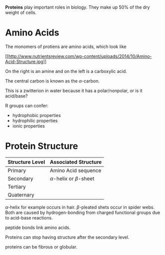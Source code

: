 **Proteins** play important roles in biology. They make up 50% of the dry weight of cells.

# Amino Acids

The monomers of protiens are amino acids, which look like 

[[http://www.nutrientsreview.com/wp-content/uploads/2014/10/Amino-Acid-Structure.jpg]]

On the right is an amine and on the left is a carboxylic acid.

The central carbon is known as the $\alpha$-carbon.

This is a zwitterion in water because it has a polar/nonpolar, or is it acid/base?

R groups can confer:

- hydrophobic properties
- hydrophilic properties
- ionic properties

# Protein Structure

|Structure Level|Associated Structure|
|---------------|--------------------|
|Primary|Amino Acid sequence|
|Secondary|$\alpha$-helix or $\beta$-sheet|
|Tertiary||
|Quaternary||

$\alpha$-helix for example occurs in hair. $\beta$-pleated shets occur in spider webs. Both are caused by hydrogen-bonding from charged functional groups due to acid-base reactions.

peptide bonds link amino acids.

Proteins can stop having structure after the secondary level.

proteins can be fibrous or globular.